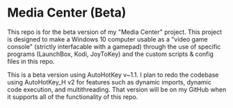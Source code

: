 # Media Center (Beta)

This repo is for the beta version of my "Media Center" project. This project is designed to make a Windows 10 computer usable as a "video game console" (strictly interfacable with a gamepad) through the use of specific programs (LaunchBox, Kodi, JoyToKey) and the custom scripts & config files in this repo.

This is a beta version using AutoHotKey v~1.1. I plan to redo the codebase using AutoHotKey_H v2 for features such as dynamic imports, dynamic code execution, and multithreading. That version will be on my GitHub when it supports all of the functionality of this repo. 
